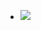 <ul data-clearing>
  <li><a href="/img/blog/2011/06/27290156-image.jpg"><img src="/img/blog/2011/06/27290156-image.jpg" data-caption=""></a></li>
</ul>